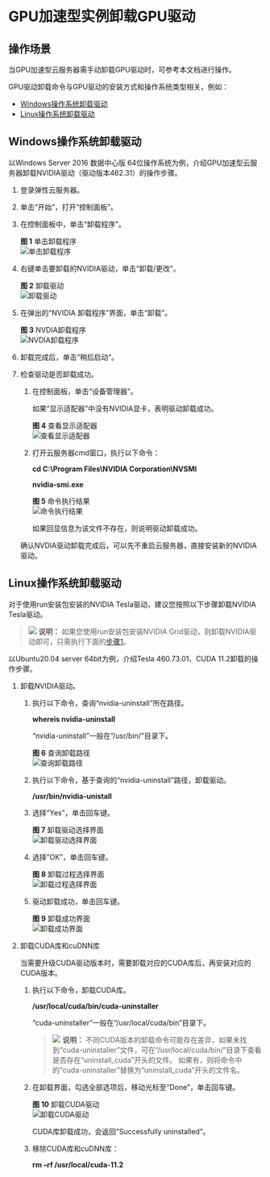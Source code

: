 # GPU加速型实例卸载GPU驱动<a name="ecs_03_0281"></a>

## 操作场景<a name="section18938132731610"></a>

当GPU加速型云服务器需手动卸载GPU驱动时，可参考本文档进行操作。

GPU驱动卸载命令与GPU驱动的安装方式和操作系统类型相关，例如：

-   [Windows操作系统卸载驱动](#section631612552249)
-   [Linux操作系统卸载驱动](#section3864455115811)

## Windows操作系统卸载驱动<a name="section631612552249"></a>

以Windows Server 2016 数据中心版 64位操作系统为例，介绍GPU加速型云服务器卸载NVIDIA驱动（驱动版本462.31）的操作步骤。

1.  登录弹性云服务器。
2.  单击“开始”，打开“控制面板”。
3.  在控制面板中，单击“卸载程序”。

    **图 1**  单击卸载程序<a name="fig5832111914382"></a>  
    ![](figures/单击卸载程序.png "单击卸载程序")

4.  右键单击要卸载的NVIDIA驱动，单击“卸载/更改”。

    **图 2**  卸载驱动<a name="fig971634834110"></a>  
    ![](figures/卸载驱动.png "卸载驱动")

5.  在弹出的“NVIDIA 卸载程序”界面，单击“卸载”。

    **图 3**  NVDIA卸载程序<a name="fig2544336164317"></a>  
    ![](figures/NVDIA卸载程序.png "NVDIA卸载程序")

6.  卸载完成后，单击“稍后启动”。
7.  检查驱动是否卸载成功。

    1.  在控制面板，单击“设备管理器”。

        如果“显示适配器”中没有NVIDIA显卡，表明驱动卸载成功。

        **图 4**  查看显示适配器<a name="fig1232516458497"></a>  
        ![](figures/查看显示适配器.png "查看显示适配器")

    2.  打开云服务器cmd窗口，执行以下命令：

        **cd C:\\Program Files\\NVIDIA Corporation\\NVSMI**

        **nvidia-smi.exe**

        **图 5**  命令执行结果<a name="fig131220176558"></a>  
        ![](figures/命令执行结果.png "命令执行结果")

        如果回显信息为该文件不存在，则说明驱动卸载成功。

    确认NVDIA驱动卸载完成后，可以先不重启云服务器，直接安装新的NVIDIA驱动。


## Linux操作系统卸载驱动<a name="section3864455115811"></a>

对于使用run安装包安装的NVIDIA Tesla驱动，建议您按照以下步骤卸载NVIDIA Tesla驱动。

>![](public_sys-resources/icon-note.gif) **说明：** 
>如果您使用run安装包安装NVIDIA Grid驱动，则卸载NVIDIA驱动即可，只需执行下面的[步骤1](#li2250553204915)。

以Ubuntu20.04 server 64bit为例，介绍Tesla 460.73.01、CUDA 11.2卸载的操作步骤。

1.  <a name="li2250553204915"></a>卸载NVIDIA驱动。
    1.  执行以下命令，查询“nvidia-uninstall”所在路径。

        **whereis nvidia-uninstall**

        “nvidia-uninstall”一般在“/usr/bin/”目录下。

        **图 6**  查询卸载路径<a name="fig4688638103912"></a>  
        ![](figures/查询卸载路径.png "查询卸载路径")

    2.  执行以下命令，基于查询的“nvidia-uninstall”路径，卸载驱动。

        **/usr/bin/nvidia-unistall**

    3.  选择”Yes”，单击回车键。

        **图 7**  卸载驱动选择界面<a name="fig1226803010380"></a>  
        ![](figures/卸载驱动选择界面.png "卸载驱动选择界面")

    4.  选择”OK”，单击回车键。

        **图 8**  卸载过程选择界面<a name="fig1257385653918"></a>  
        ![](figures/卸载过程选择界面.png "卸载过程选择界面")

    5.  驱动卸载成功，单击回车键。

        **图 9**  卸载成功界面<a name="fig5957102134216"></a>  
        ![](figures/卸载成功界面.png "卸载成功界面")

2.  卸载CUDA库和cuDNN库

    当需要升级CUDA驱动版本时，需要卸载对应的CUDA库后，再安装对应的CUDA版本。

    1.  执行以下命令，卸载CUDA库。

        **/usr/local/cuda/bin/cuda-uninstaller**

        “cuda-uninstaller”一般在“/usr/local/cuda/bin”目录下。

        >![](public_sys-resources/icon-note.gif) **说明：** 
        >不同CUDA版本的卸载命令可能存在差异，如果未找到“cuda-uninstaller”文件，可在“/usr/local/cuda/bin/”目录下查看是否存在“uninstall\_cuda”开头的文件。
        >如果有，则将命令中的“cuda-uninstaller”替换为“uninstall\_cuda”开头的文件名。

    2.  在卸载界面，勾选全部选项后，移动光标至“Done”，单击回车键。

        **图 10**  卸载CUDA驱动<a name="fig8363192516119"></a>  
        ![](figures/卸载CUDA驱动.png "卸载CUDA驱动")

        CUDA库卸载成功，会返回”Successfully uninstalled”。

    1.  移除CUDA库和cuDNN库：

        **rm –rf /usr/local/cuda-11.2**




